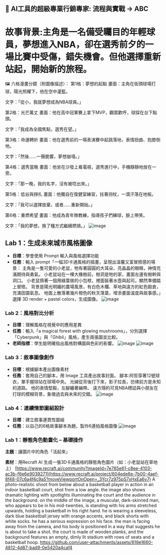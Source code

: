 ## 🤖 AI工具的超級專業行銷專家: 流程與實戰 → ABC
# 故事背景:主角是一名備受矚目的年輕球員，夢想進入NBA，卻在選秀前夕的一場比賽中受傷，錯失機會。但他選擇重新站起，開始新的旅程。
🖼️ 六格漫畫分鏡（附圖像描述）：
第1格：夢想的起點
畫面：主角在街頭球場打球，陽光照耀下，他在空中灌籃。

文字：「從小，我就夢想成為NBA球員。」

第2格：光芒萬丈
畫面：他在高中冠軍賽上拿下MVP，觀眾歡呼，球探在台下點頭。

文字：「我成為全國焦點，選秀在望。」

第3格：命運轉折
畫面：他在選秀前的一場表演賽中起跳落地，表情扭曲、抱膝倒地。

文字：「然後……一聲脆響，夢想崩塌。」

第4格：選秀當晚
畫面：他坐在沙發上看電視，選秀進行中，手機靜靜地放在一旁。

文字：「那一晚，我的名字，沒有被唸出來。」

第5格：低谷與掙扎
畫面：他獨自在復健室練習，拄著拐杖，一滴汗落在地板。

文字：「我可以選擇放棄，或者……重新開始。」

第6格：重燃希望
畫面：他成為青年隊教練，指導孩子們練球，臉上帶笑。

文字：「我的夢想，換了種方式繼續燃燒。」
![image](https://github.com/user-attachments/assets/57ddb329-ea8e-4565-9ed6-904efc38229a)

## Lab 1：生成未來城市風格圖像

- **目標**：學會使用 Prompt 輸入與風格選擇功能
- **任務**：輸入 prompt「一幅3D卡通風格的插畫，呈現出溫馨又富冒險感的場景： 主角是一隻可愛的小老鼠，牠有著圓圓的大耳朵、亮晶晶的眼睛，神情充滿期待與勇氣。 小老鼠站在一棵大橡樹前，樹洞是牠的家，畫面左邊有樹幹與洞口。 小老鼠揹著一個用綠葉做的小包袱，裡面裝著水壺與起司，顯然準備踏上冒險。 背景是陽光明媚的農場風景，有白色木欄、草地與遠方的紅色穀倉，充滿田園氣息。 地面上散落著幾片橙色的秋天落葉，增添畫面溫度與故事感。」選擇 3D render + pastel colors，生成圖像。
![image](https://github.com/user-attachments/assets/c8f3fc01-8c30-49b7-8678-d1a8b50966cf)

### Lab 2：風格對比分析

- **目標**：理解風格在視覺中的應用差異
- **任務**：輸入「a magical forest with glowing mushrooms」，分別選擇「Cyberpunk」與「Ghibli」風格，產生兩張圖並比較。
- **老師指標**：學生能明確指出風格對構圖與色彩的影響。
![image](https://github.com/user-attachments/assets/8e4755bf-8bfd-4170-811a-427fabffdf8f)
![image](https://github.com/user-attachments/assets/a58cde63-dfa5-49f9-a631-d81ee5bef60b)

### Lab 3：敘事圖像創作

- **目標**：根據腳本產出圖像素材
- **任務**：套用自己的腳本，用 Image 工具產出故事封面。
腳本:阿哲穿著12號球衣，單手握球站在球場中央。
    光線從背後打下來，影子拉長，彷彿前方是未知的道路。
    他的表情堅毅，左腳纏著繃帶。
    遠方隱約可見NBA標誌與小朋友在打球的模糊背景，象徵過去與未來的交錯。
  ![image](https://github.com/user-attachments/assets/325592fc-c6d4-4eb5-922e-7259dadaf637)

### Lab 4：連續情節圖組設計

- **目標**：建立敘事連貫性圖組
- **任務**：以自己的6格故事腳本為題，製作6連拍風格圖像
![image](https://github.com/user-attachments/assets/4891ce4b-1f96-411e-8559-f4c6db273c45)

### Lab 1：靜態角色動畫化 – 基礎操作

**主題**：讓圖片中的角色「活起來」

**素材**：用Recraft AI 生成一張3D卡通風格的靜態角色圖片（如：小老鼠站在草地上）
[https://www.recraft.ai/community?imageId=7e785e61-c8ee-4103-ac3b-f6e6e9039271](https://www.recraft.ai/project/604ede6e-7b00-4aef-8f48-07c6a4f4c9a5?moveViewportOnOpen=_3Ycr7z975pS7xHxEa6v7)
A photo-realistic shoot from below about a basketball player in action in an indoor basketball court, shot from a low angle. the image also shows dramatic lighting with spotlights illuminating the court and the audience in the background. on the middle of the image, a muscular, dark-skinned man, who appears to be in his mid-twenties, is standing with his arms stretched upwards, holding a basketball in his right hand. he is wearing a sleeveless, dark blue basketball jersey with orange accents, and black shorts with white socks. he has a serious expression on his face. the man is facing away from the camera, and his body is positioned in a way that suggests he is about to take a shot. the court is made of wooden planks, and the background features an empty, dimly lit stadium with rows of seats and a basketball hoop.
https://github.com/user-attachments/assets/619e1660-4812-4d87-bad9-0e5420a4caf4



